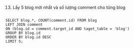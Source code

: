 13. Lấy 5 blog mới nhất và số lượng comment cho từng blog

```mysql

SELECT blog.*, COUNT(comment.id) FROM blog
LEFT JOIN comment
ON (blog.id = comment.target_id AND taget_table = 'blog')
GROUP BY blog.id 
ORDER BY blog.id DESC
LIMIT 5;

```
